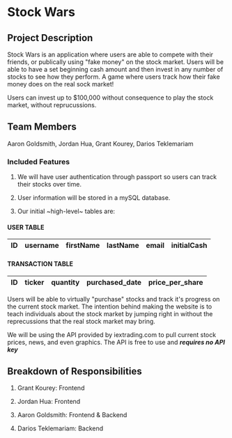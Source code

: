 # Stock Wars

## Project Description

Stock Wars is an application where users are able to compete with their friends, or publically using "fake money" on the stock market. Users will be able to have a set beginning cash amount and then invest in any number of stocks to see how they perform.
A game where users track how their fake money does on the real sock market!

Users can invest up to $100,000 without consequence to play the stock market, without reprucussions.


## Team Members

Aaron Goldsmith, Jordan Hua, Grant Kourey, Darios Teklemariam



### Included Features

1) We will have user authentication through passport so users can track their stocks over time.

2) User information will be stored in a mySQL database. 

3) Our initial ~high-level~ tables are:
#### **USER TABLE**

| ID             | username | firstName | lastName | email | initialCash |
|----------------|----------|-----------|----------|-------|-------------|

#### **TRANSACTION TABLE**

| ID 	| ticker 	| quantity 	| purchased_date 	| price_per_share 	|
|----	|--------	|----------	|----------------	|-----------------	|


Users will be able to virtually "purchase" stocks and track it's progress on the current stock market. The intention behind making the website is to teach individuals about the stock market by jumping right in without the reprecussions that the real stock market may bring. 

We will be using the API provided by iextrading.com to pull current stock prices, news, and even graphics. The API is free to use and _**requires no API key**_

## Breakdown of Responsibilities

1) Grant Kourey: Frontend 

2) Jordan Hua: Frontend

3) Aaron Goldsmith: Frontend & Backend

4) Darios Teklemariam: Backend







